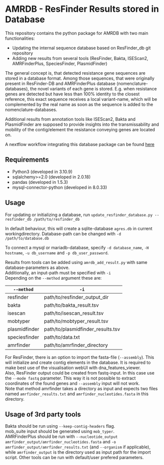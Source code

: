 # AMRDB - ResFinder Results stored in Database

This repository contains the python package for AMRDB with two main functionalities:
- Updating the internal sequence database based on ResFinder_db git repository
- Adding new results from several tools (ResFinder, Bakta, ISEScan2, AMRFinderPlus, SpeciesFinder,
 PlasmidFinder)
  
The general concept is, that detected resistance gene sequences are stored in a database format. Among those
 sequences, that were originally present in ResFinder-DB and AMRFinderPlus database (nomenclature-databases),
 the novel variants of each gene is stored. E.g. when resistance genes are detected but have less than 100%
 identity to the closest reference, this exact sequence receives a local variant-name, which will be
 complemented by the real name as soon as the sequence is added to the nomenclature-databases.  
  
Additional results from annotation tools like ISEScan2, Bakta and PlasmidFinder are supposed to provide
 insights into the transmissability and mobility of the contig/element the resistance conveying genes are
 located on.

A nextflow workflow integrating this database package can be found [here](https://github.com/ages-bioinformatics/wf-antibiotic-resistance)  


## Requirements

- Python3 (developed in 3.10.9)
- sqlalchemy>=2.0 (developed in 2.0.18)
- pandas (developed in 1.5.3)
- mysql-connector-python (developed in 8.0.33)

## Usage

For updating or initializing a database, run
`update_resfinder_database.py --resfinder_db /path/to/resfinder_db`

In default behaviour, this will create a sqlite-database `agres.db` in current workingdirectory. Database-path can be changed with `-d /path/to/database.db`

To connect a mysql or mariadb-database, specify `-d database_name`, `-H hostname`, `-u db_username` and `-p db_user_password`.

Results from tools can be added using `amrdb_add_result.py` with same database-parameters as above.  
Additionally, an input-path must be specified with `-i`  
Depending on the `--method` argument these are:


| `--method` |            `-i`              |
|------------|------------------------------|
| resfinder  | path/to/resfinder_output_dir |
| bakta      | path/to/bakta_result.tsv     |
| isescan    | path/to/isescan_result.tsv   |
| mobtyper   | path/to/mobtyper_result.tsv  |
| plasmidfinder  | path/to/plasmidfinder_results.tsv  |
| speciesfinder | path/to/data.txt          |
| amrfinder  | path/to/amrfinder_directory  |

For ResFinder, there is an option to import the fasta-file (`--assembly`). This will initialize and create contig elements in the database. It is required to make best use of the visualisation webUI with dna_features_viewer.  
Also, ResFinder output could be created from fastq-input. In this case use the `--mode fastq` parameter. This way it is not possible to extract coordinates of the found genes and `--assembly` input will not work.  
Note that method amrfinder takes a directory as input and expects two files named `amrfinder_results.txt`
and `amrfinder_nucleotides.fasta` in this directory.

## Usage of 3rd party tools

Bakta should be run using `--keep-contig-headers` flag.  
mob_suite input should be generated using `mob_typer`.  
AMRFinderPlus should be run with `--nucleotide_output amrfinder_output/amrfinder_nucleotides.fasta` and 
`-o amrfinder_output/amrfinder_results.txt` (and `--organism` if applicable), while `amrfinder_output` is the
directory used as input path for the import script.
Other tools can be run with default/user prefered parameters.  
